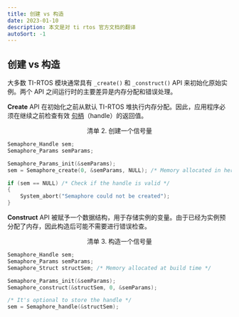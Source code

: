 ```yaml
---
title: 创建 vs 构造
date: 2023-01-10
description: 本文是对 ti rtos 官方文档的翻译
autoSort: -1
---
```

## 创建 vs 构造
大多数 TI-RTOS 模块通常具有 `_create()` 和 `_construct()` API 来初始化原始实例。两个 API 之间运行时的主要差异是内存分配和错误处理。

**Create** API 在初始化之前从默认 TI-RTOS 堆执行内存分配。因此，应用程序必须在继续之前检查有效 <u>句​​柄</u>（handle）的返回值。

<center><span id="listing-2">清单 2. 创建一个信号量</span><br /></center>

```c
Semaphore_Handle sem;
Semaphore_Params semParams;

Semaphore_Params_init(&semParams);
sem = Semaphore_create(0, &semParams, NULL); /* Memory allocated in here */

if (sem == NULL) /* Check if the handle is valid */
{
    System_abort("Semaphore could not be created");
}
```
**Construct** API 被赋予一个数据结构，用于存储实例的变量。由于已经为实例预分配了内存，因此构造后可能不需要进行错误检查。

<center><span id="listing-3">清单 3. 构造一个信号量</span><br /></center>

```c
Semaphore_Handle sem;
Semaphore_Params semParams;
Semaphore_Struct structSem; /* Memory allocated at build time */

Semaphore_Params_init(&semParams);
Semaphore_construct(&structSem, 0, &semParams);

/* It's optional to store the handle */
sem = Semaphore_handle(&structSem);
```
